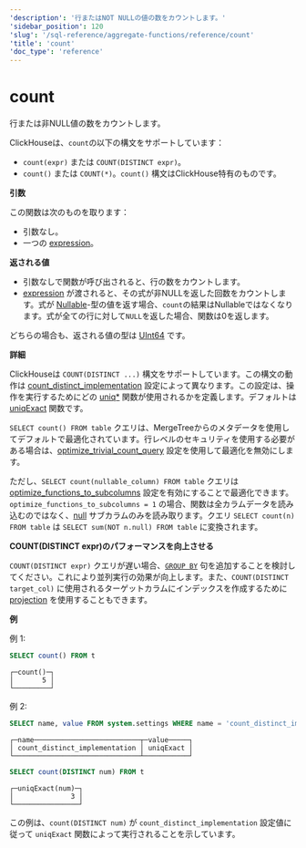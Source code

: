 ```yaml
---
'description': '行またはNOT NULLの値の数をカウントします。'
'sidebar_position': 120
'slug': '/sql-reference/aggregate-functions/reference/count'
'title': 'count'
'doc_type': 'reference'
---
```



# count

行または非NULL値の数をカウントします。

ClickHouseは、`count`の以下の構文をサポートしています：

- `count(expr)` または `COUNT(DISTINCT expr)`。
- `count()` または `COUNT(*)`。`count()` 構文はClickHouse特有のものです。

**引数**

この関数は次のものを取ります：

- 引数なし。
- 一つの [expression](/sql-reference/syntax#expressions)。

**返される値**

- 引数なしで関数が呼び出されると、行の数をカウントします。
- [expression](/sql-reference/syntax#expressions) が渡されると、その式が非NULLを返した回数をカウントします。式が [Nullable](../../../sql-reference/data-types/nullable.md)-型の値を返す場合、`count`の結果はNullableではなくなります。式が全ての行に対して`NULL`を返した場合、関数は0を返します。

どちらの場合も、返される値の型は [UInt64](../../../sql-reference/data-types/int-uint.md) です。

**詳細**

ClickHouseは `COUNT(DISTINCT ...)` 構文をサポートしています。この構文の動作は [count_distinct_implementation](../../../operations/settings/settings.md#count_distinct_implementation) 設定によって異なります。この設定は、操作を実行するためにどの [uniq\*](/sql-reference/aggregate-functions/reference/uniq) 関数が使用されるかを定義します。デフォルトは [uniqExact](/sql-reference/aggregate-functions/reference/uniqexact) 関数です。

`SELECT count() FROM table` クエリは、MergeTreeからのメタデータを使用してデフォルトで最適化されています。行レベルのセキュリティを使用する必要がある場合は、[optimize_trivial_count_query](/operations/settings/settings#optimize_trivial_count_query) 設定を使用して最適化を無効にします。

ただし、`SELECT count(nullable_column) FROM table` クエリは [optimize_functions_to_subcolumns](/operations/settings/settings#optimize_functions_to_subcolumns) 設定を有効にすることで最適化できます。`optimize_functions_to_subcolumns = 1` の場合、関数は全カラムデータを読み込むのではなく、[null](../../../sql-reference/data-types/nullable.md#finding-null) サブカラムのみを読み取ります。クエリ `SELECT count(n) FROM table` は `SELECT sum(NOT n.null) FROM table` に変換されます。

**COUNT(DISTINCT expr)のパフォーマンスを向上させる**

`COUNT(DISTINCT expr)` クエリが遅い場合、[`GROUP BY`](/sql-reference/statements/select/group-by) 句を追加することを検討してください。これにより並列実行の効果が向上します。また、`COUNT(DISTINCT target_col)` に使用されるターゲットカラムにインデックスを作成するために [projection](../../../sql-reference/statements/alter/projection.md) を使用することもできます。

**例**

例 1:

```sql
SELECT count() FROM t
```

```text
┌─count()─┐
│       5 │
└─────────┘
```

例 2:

```sql
SELECT name, value FROM system.settings WHERE name = 'count_distinct_implementation'
```

```text
┌─name──────────────────────────┬─value─────┐
│ count_distinct_implementation │ uniqExact │
└───────────────────────────────┴───────────┘
```

```sql
SELECT count(DISTINCT num) FROM t
```

```text
┌─uniqExact(num)─┐
│              3 │
└────────────────┘
```

この例は、`count(DISTINCT num)` が `count_distinct_implementation` 設定値に従って `uniqExact` 関数によって実行されることを示しています。
